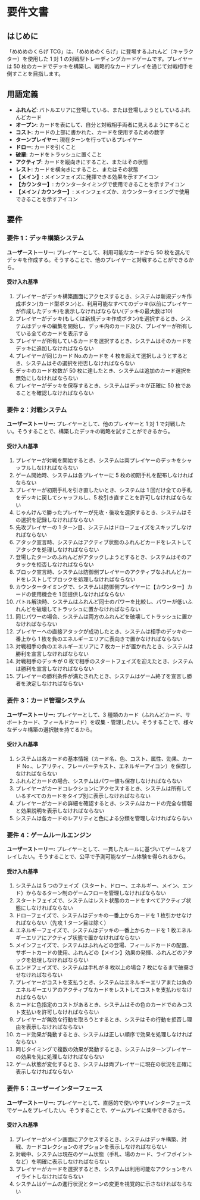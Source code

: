 # 要件文書

## はじめに

「めめめのくらげ TCG」は、「めめめのくらげ」に登場するふれんど（キャラクター）を使用した 1 対 1 の対戦型トレーディングカードゲームです。プレイヤーは 50 枚のカードでデッキを構築し、戦略的なカードプレイを通じて対戦相手を倒すことを目指します。

## 用語定義

- **ふれんど**: バトルエリアに登場している、または登場しようとしているふれんどカード
- **オープン**: カードを表にして、自分と対戦相手両者に見えるようにすること
- **コスト**: カードの上部に書かれた、カードを使用するための数字
- **ターンプレイヤー**: 現在ターンを行っているプレイヤー
- **ドロー**: カードを引くこと
- **破棄**: カードをトラッシュに置くこと
- **アクティブ**: カードを縦向きにすること、またはその状態
- **レスト**: カードを横向きにすること、またはその状態
- **【メイン】**: メインフェイズに発揮できる効果を示すアイコン
- **【カウンター】**: カウンタータイミングで使用できることを示すアイコン
- **【メイン / カウンター】**: メインフェイズか、カウンタータイミングで使用できることを示すアイコン

## 要件

### 要件 1：デッキ構築システム

**ユーザーストーリー:** プレイヤーとして、利用可能なカードから 50 枚を選んでデッキを作成する。そうすることで、他のプレイヤーと対戦することができるから。

#### 受け入れ基準

1. プレイヤーがデッキ構築画面にアクセスするとき、システムは新規デッキ作成ボタン(カード型ボタン)と、利用可能なすべてのデッキ(以前にプレイヤーが作成したデッキ)を表示しなければならない(デッキの最大数は10)
2. プレイヤーがデッキ(もしくは新規デッキ作成ボタン)を選択するとき、システムはデッキの編集を開始し、デッキ内のカード及び、プレイヤーが所有している全てのカードを表示する
3. プレイヤーが所有しているカードを選択するとき、システムはそのカードをデッキに追加しなければならない
4. プレイヤーが同じカード No.のカードを 4 枚を超えて選択しようとするとき、システムはその選択を拒否しなければならない
5. デッキのカード枚数が 50 枚に達したとき、システムは追加のカード選択を無効にしなければならない
6. プレイヤーがデッキを保存するとき、システムはデッキが正確に 50 枚であることを確認しなければならない

### 要件 2：対戦システム

**ユーザーストーリー:** プレイヤーとして、他のプレイヤーと 1 対 1 で対戦したい。そうすることで、構築したデッキの戦略を試すことができるから。

#### 受け入れ基準

1. プレイヤーが対戦を開始するとき、システムは両プレイヤーのデッキをシャッフルしなければならない
2. ゲーム開始時、システムは各プレイヤーに 5 枚の初期手札を配布しなければならない
3. プレイヤーが初期手札を引き直したいとき、システムは 1 回だけ全ての手札をデッキに戻してシャッフルし、5 枚引き直すことを許可しなければならない
4. じゃんけんで勝ったプレイヤーが先攻・後攻を選択するとき、システムはその選択を記録しなければならない
5. 先攻プレイヤーの 1 ターン目、システムはドローフェイズをスキップしなければならない
6. アタック宣言時、システムはアクティブ状態のふれんどカードをレストしてアタックを処理しなければならない
7. 登場したターンのふれんどがアタックしようとするとき、システムはそのアタックを拒否しなければならない
8. ブロック宣言時、システムは防御側プレイヤーのアクティブなふれんどカードをレストしてブロックを処理しなければならない
9. カウンタータイミングで、システムは防御側プレイヤーに【カウンター】カードの使用機会を 1 回提供しなければならない
10. バトル解決時、システムはふれんど同士のパワーを比較し、パワーが低いふれんどを破壊してトラッシュに置かなければならない
11. 同じパワーの場合、システムは両方のふれんどを破壊してトラッシュに置かなければならない
12. プレイヤーへの直接アタックが成功したとき、システムは相手のデッキの一番上から 1 枚を負のエネルギーエリアに表向きで置かなければならない
13. 対戦相手の負のエネルギーエリアに 7 枚カードが置かれたとき、システムは勝利を宣言しなければならない
14. 対戦相手のデッキが 0 枚で相手のスタートフェイズを迎えたとき、システムは勝利を宣言しなければならない
15. プレイヤーの勝利条件が満たされたとき、システムはゲーム終了を宣言し勝者を決定しなければならない

### 要件 3：カード管理システム

**ユーザーストーリー:** プレイヤーとして、3 種類のカード（ふれんどカード、サポートカード、フィールドカード）を収集・管理したい。そうすることで、様々なデッキ構築の選択肢を持てるから。

#### 受け入れ基準

1. システムは各カードの基本情報（カード名、色、コスト、属性、効果、カード No.、レアリティ、フレーバーテキスト、エネルギーアイコン）を保存しなければならない
2. ふれんどカードの場合、システムはパワー値も保存しなければならない
3. プレイヤーがカードコレクションにアクセスするとき、システムは所有しているすべてのカードをタイプ別に表示しなければならない
4. プレイヤーがカードの詳細を確認するとき、システムはカードの完全な情報と効果説明を表示しなければならない
5. システムは各カードのレアリティと色による分類を管理しなければならない

### 要件 4：ゲームルールエンジン

**ユーザーストーリー:** プレイヤーとして、一貫したルールに基づいてゲームをプレイしたい。そうすることで、公平で予測可能なゲーム体験を得られるから。

#### 受け入れ基準

1. システムは 5 つのフェイズ（スタート、ドロー、エネルギー、メイン、エンド）からなるターン制のゲームフローを管理しなければならない
2. スタートフェイズで、システムはレスト状態のカードをすべてアクティブ状態にしなければならない
3. ドローフェイズで、システムはデッキの一番上からカードを 1 枚引かせなければならない（先攻 1 ターン目は除く）
4. エネルギーフェイズで、システムはデッキの一番上からカードを 1 枚エネルギーエリアにアクティブ状態で置かなければならない
5. メインフェイズで、システムはふれんどの登場、フィールドカードの配置、サポートカードの使用、ふれんどの【メイン】効果の発揮、ふれんどのアタックを処理しなければならない
6. エンドフェイズで、システムは手札が 8 枚以上の場合 7 枚になるまで破棄させなければならない
7. プレイヤーがコストを支払うとき、システムはエネルギーエリアまたは負のエネルギーエリアのアクティブなカードをレストしてコストを支払わせなければならない
8. カードに色指定のコストがあるとき、システムはその色のカードでのみコスト支払いを許可しなければならない
9. プレイヤーが無効な行動を取ろうとするとき、システはその行動を拒否し理由を表示しなければならない
10. カード効果が発動するとき、システムは正しい順序で効果を処理しなければならない
11. 同じタイミングで複数の効果が発動するとき、システムはターンプレイヤーの効果を先に処理しなければならない
12. ゲーム状態が変化するとき、システムは両プレイヤーに現在の状況を正確に表示しなければならない

### 要件 5：ユーザーインターフェース

**ユーザーストーリー:** プレイヤーとして、直感的で使いやすいインターフェースでゲームをプレイしたい。そうすることで、ゲームプレイに集中できるから。

#### 受け入れ基準

1. プレイヤーがメイン画面にアクセスするとき、システムはデッキ構築、対戦、カードコレクションのオプションを表示しなければならない
2. 対戦中、システムは現在のゲーム状態（手札、場のカード、ライフポイントなど）を明確に表示しなければならない
3. プレイヤーがカードを選択するとき、システムは利用可能なアクションをハイライトしなければならない
4. システムはゲームの進行状況とターンの変更を視覚的に示さなければならない

